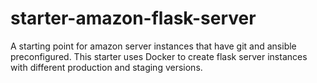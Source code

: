 # starter-amazon-flask-server
A starting point for amazon server instances that have git and ansible preconfigured. This starter uses Docker to create flask server instances with different production and staging versions.
